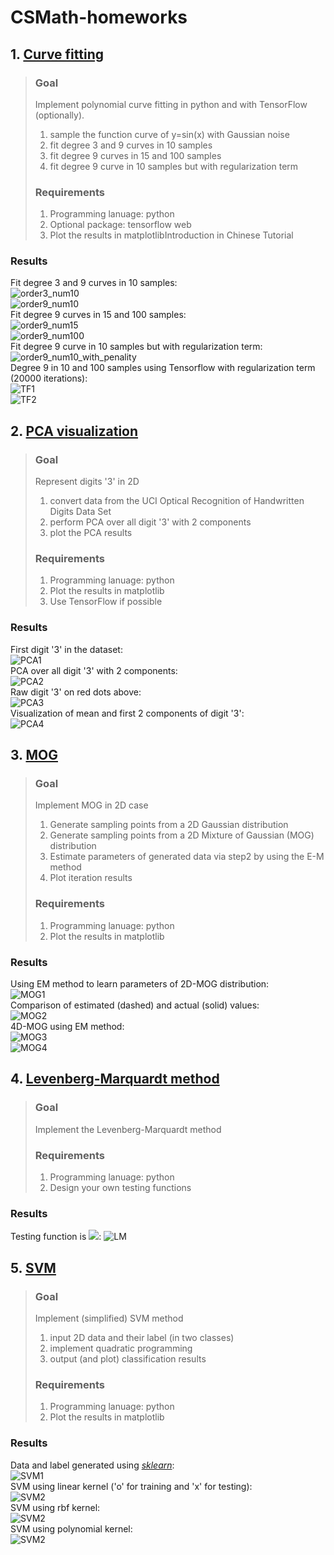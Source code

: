 # **CSMath-homeworks** 
## 1. [Curve fitting][]

> ### Goal  
>Implement polynomial curve fitting in python and with TensorFlow (optionally).
>1. sample the function curve of y=sin(x) with Gaussian noise  
>2. fit degree 3 and 9 curves in 10 samples  
>3. fit degree 9 curves in 15 and 100 samples  
>4. fit degree 9 curve in 10 samples but with regularization term  
> ### Requirements  
>1. Programming lanuage: python  
>2. Optional package: tensorflow web  
>3. Plot the results in matplotlibIntroduction in Chinese Tutorial
### Results  
Fit degree 3 and 9 curves in 10 samples:  
![order3_num10](https://github.com/FunkyBlack/CSMath-homeworks/raw/master/Homework1/order3_num10.png)  
![order9_num10](https://github.com/FunkyBlack/CSMath-homeworks/raw/master/Homework1/order9_num10.png)  
Fit degree 9 curves in 15 and 100 samples:  
![order9_num15](https://github.com/FunkyBlack/CSMath-homeworks/raw/master/Homework1/order9_num15.png)  
![order9_num100](https://github.com/FunkyBlack/CSMath-homeworks/raw/master/Homework1/order9_num100.png)  
Fit degree 9 curve in 10 samples but with regularization term:  
![order9_num10_with_penality](https://github.com/FunkyBlack/CSMath-homeworks/raw/master/Homework1/order9_num10_with_penality.png)  
Degree 9 in 10 and 100 samples using Tensorflow with regularization term (20000 iterations):  
![TF1](https://github.com/FunkyBlack/CSMath-homeworks/raw/master/Homework1/CurveFittingTF_num10.png)  
![TF2](https://github.com/FunkyBlack/CSMath-homeworks/raw/master/Homework1/CurveFittingTF_num100.png)  

## 2. [PCA visualization][]  
>### Goal  
>Represent digits '3' in 2D  
>1. convert data from the UCI Optical Recognition of Handwritten Digits Data Set  
>2. perform PCA over all digit '3' with 2 components  
>3. plot the PCA results  
>### Requirements  
>1. Programming lanuage: python  
>2. Plot the results in matplotlib  
>3. Use TensorFlow if possible  
### Results  
First digit '3' in the dataset:  
![PCA1](https://github.com/FunkyBlack/CSMath-homeworks/raw/master/Homework2/Visual_digit_3.png)  
PCA over all digit '3' with 2 components:  
![PCA2](https://github.com/FunkyBlack/CSMath-homeworks/raw/master/Homework2/Digit3_using_PCA.png)  
Raw digit '3' on red dots above:  
![PCA3](https://github.com/FunkyBlack/CSMath-homeworks/raw/master/Homework2/Raw_digit3_on_red_dots.png)  
Visualization of mean and first 2 components of digit '3':  
![PCA4](https://github.com/FunkyBlack/CSMath-homeworks/raw/master/Homework2/Principal_Components.png)  

## 3. [MOG][]
>### Goal  
>Implement MOG in 2D case  
>1. Generate sampling points from a 2D Gaussian distribution  
>2. Generate sampling points from a 2D Mixture of Gaussian (MOG) distribution  
>3. Estimate parameters of generated data via step2 by using the E-M method  
>4. Plot iteration results  
>### Requirements  
>1. Programming lanuage: python  
>2. Plot the results in matplotlib  
### Results  
Using EM method to learn parameters of 2D-MOG distribution:  
![MOG1](https://github.com/FunkyBlack/CSMath-homeworks/raw/master/Homework3/EM_iterations.png)  
Comparison of estimated (dashed) and actual (solid) values:  
![MOG2](https://github.com/FunkyBlack/CSMath-homeworks/raw/master/Homework3/MOG_Using_EM.png)  
4D-MOG using EM method:  
![MOG3](https://github.com/FunkyBlack/CSMath-homeworks/raw/master/Homework3/EM_iterations_ndim4.png)  
![MOG4](https://github.com/FunkyBlack/CSMath-homeworks/raw/master/Homework3/MOG_Using_EM_ndim4.png)  

## 4. [Levenberg-Marquardt method][]
>### Goal
>Implement the Levenberg-Marquardt method  
>### Requirements
>1. Programming lanuage: python  
>2. Design your own testing functions  
### Results
Testing function is <img src="http://chart.googleapis.com/chart?cht=tx&chl=f(x)=x^{T}Ax%2Be^{-b^{T}x}%2Be^{-x^{T}x}" style="border:none;">: 
![LM](https://github.com/FunkyBlack/CSMath-homeworks/raw/master/Homework4/LM_iterations.png)  

## 5. [SVM][]
>### Goal
>Implement (simplified) SVM method  
>1. input 2D data and their label (in two classes)  
>2. implement quadratic programming  
>3. output (and plot) classification results
>### Requirements
>1. Programming lanuage: python  
>2. Plot the results in matplotlib
### Results
Data and label generated using [*sklearn*][]:  
![SVM1](https://github.com/FunkyBlack/CSMath-homeworks/raw/master/Homework5/Generated_data.png)  
SVM using linear kernel ('o' for training and 'x' for testing):  
![SVM2](https://github.com/FunkyBlack/CSMath-homeworks/raw/master/Homework5/SVM_visual_linear.png)  
SVM using rbf kernel:  
![SVM2](https://github.com/FunkyBlack/CSMath-homeworks/raw/master/Homework5/SVM_visual_rbf.png)  
SVM using polynomial kernel:  
![SVM2](https://github.com/FunkyBlack/CSMath-homeworks/raw/master/Homework5/SVM_visual_polynomial.png)  






[Curve fitting]: https://github.com/FunkyBlack/CSMath-homeworks/tree/master/Homework1
[PCA visualization]: https://github.com/FunkyBlack/CSMath-homeworks/tree/master/Homework2
[MOG]: https://github.com/FunkyBlack/CSMath-homeworks/tree/master/Homework3
[Levenberg-Marquardt method]: https://github.com/FunkyBlack/CSMath-homeworks/tree/master/Homework4
[SVM]: https://github.com/FunkyBlack/CSMath-homeworks/tree/master/Homework5
[*sklearn*]: http://scikit-learn.org/
